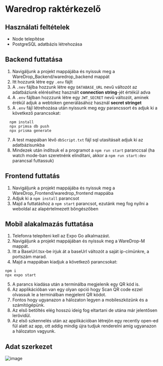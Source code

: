 # Waredrop raktérkezelő
## Használati feltételek
- Node telepítése
- PostgreSQL adatbázis létrehozása

## Backend futtatása
1. Navigáljunk a projekt mappájába és nyissuk meg a WareDrop_Backend/waredrop_backend mappát
2. Itt hozzunk létre egy `.env` fájlt
3. A `.nev` fájlba hozzunk létre egy `DATABASE_URL` nevű változót az adatbáziunk eléréséhez használt **connection string**-jét értékül adva
4. A `.env` fájlban hozzzunk létre egy `JWT_SECRET` nevű változót, aminek érékül adjuk a webtoken generálásához használ **secret stringet**
5. A `.env` fájl létrehozása után nyissunk meg egy parancssort és adjuk ki a következő parancsokat:
```
  npm install
  npx primsa db push
  npx prisma generate
```
7. A test mappában lévő `dbScript.txt` fájl sql utasításait adjuk ki az adatbázisunkba
6. Mindezek után indítsuk el a programot a `npm run start` paranccsal (ha watch mode-ban szeretnénk elindítani, akkor a `npm run start:dev` parancsal futtassuk)

## Frontend futtatás
1. Navigáljunk a projekt mappájába és nyissuk meg a WareDrop_Frontend/waredrop_frontend mappába
2. Adjuk ki a `npm install` parancsot
3. Majd a futtatáshoz a `npm start` parancsot, ezutánk meg fog nyílni a weboldal az alapértelmezett bőngészőben

## Mobil alakalmazás futtatása
1. Telefonra telepíteni kell az Expo Go alkalmazást.
2. Navigáljunk a projekt mappájában és nyissuk meg a WareDrop-M mappát.
3. Itt a BaseUrl.tsx-be írjuk át a baseUrl változót a saját ip-címünkre, a portszám marad.
4. Majd a mappában kiadjuk a következő parancsokat:
```
npm i
npx expo start
```
5. A parancs kiadása után a terminálba megjelenik egy QR kód is.
6. Az applikációban van egy olyan opció hogy Scan QR code ezzel olvassuk le a terminálban megjelent QR kódot.
7. Fontos hogy ugyanazon a hálozaton legyen a mobileszközünk és a számítógépünk.
8. Az első betöltés elég hosszú ideig fog eltartani de utána már jelentősen lerövidül.
9. Az első szkennelés után az applikációban létrejön egy recently open-ed fül alatt az app, ott addig mindig újra tudjuk renderelni amíg ugyanazon a hálozaton vagyunk.

## Adat szerkezet
![image](https://github.com/DonkoHunor/waredrop_web/assets/144147106/66c7dc67-8004-4f62-b060-16d91d02e246)

